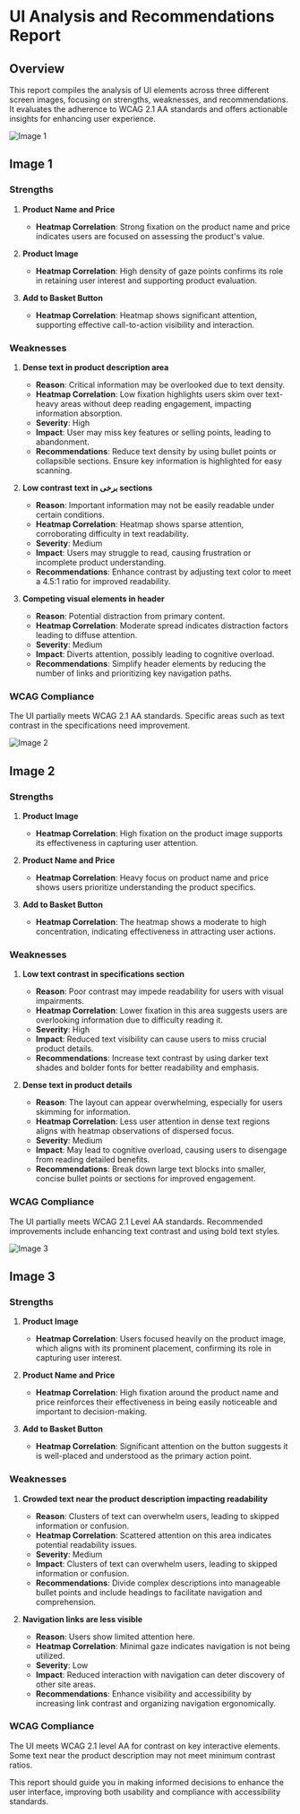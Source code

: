 # UI Analysis and Recommendations Report

## Overview

This report compiles the analysis of UI elements across three different screen images, focusing on strengths, weaknesses, and recommendations. It evaluates the adherence to WCAG 2.1 AA standards and offers actionable insights for enhancing user experience.

![Image 1](heatmaps/p3-1.png)

## Image 1

### Strengths

1. **Product Name and Price**
   - **Heatmap Correlation**: Strong fixation on the product name and price indicates users are focused on assessing the product's value.

2. **Product Image**
   - **Heatmap Correlation**: High density of gaze points confirms its role in retaining user interest and supporting product evaluation.

3. **Add to Basket Button**
   - **Heatmap Correlation**: Heatmap shows significant attention, supporting effective call-to-action visibility and interaction.

### Weaknesses

1. **Dense text in product description area**
   - **Reason**: Critical information may be overlooked due to text density.
   - **Heatmap Correlation**: Low fixation highlights users skim over text-heavy areas without deep reading engagement, impacting information absorption.
   - **Severity**: High
   - **Impact**: User may miss key features or selling points, leading to abandonment.
   - **Recommendations**: Reduce text density by using bullet points or collapsible sections. Ensure key information is highlighted for easy scanning.

2. **Low contrast text in برخی sections**
   - **Reason**: Important information may not be easily readable under certain conditions.
   - **Heatmap Correlation**: Heatmap shows sparse attention, corroborating difficulty in text readability.
   - **Severity**: Medium
   - **Impact**: Users may struggle to read, causing frustration or incomplete product understanding.
   - **Recommendations**: Enhance contrast by adjusting text color to meet a 4.5:1 ratio for improved readability.

3. **Competing visual elements in header**
   - **Reason**: Potential distraction from primary content.
   - **Heatmap Correlation**: Moderate spread indicates distraction factors leading to diffuse attention.
   - **Severity**: Medium
   - **Impact**: Diverts attention, possibly leading to cognitive overload.
   - **Recommendations**: Simplify header elements by reducing the number of links and prioritizing key navigation paths.

### WCAG Compliance

The UI partially meets WCAG 2.1 AA standards. Specific areas such as text contrast in the specifications need improvement.

![Image 2](heatmaps/p3-2.png)

## Image 2

### Strengths

1. **Product Image**
   - **Heatmap Correlation**: High fixation on the product image supports its effectiveness in capturing user attention.

2. **Product Name and Price**
   - **Heatmap Correlation**: Heavy focus on product name and price shows users prioritize understanding the product specifics.

3. **Add to Basket Button**
   - **Heatmap Correlation**: The heatmap shows a moderate to high concentration, indicating effectiveness in attracting user actions.

### Weaknesses

1. **Low text contrast in specifications section**
   - **Reason**: Poor contrast may impede readability for users with visual impairments.
   - **Heatmap Correlation**: Lower fixation in this area suggests users are overlooking information due to difficulty reading it.
   - **Severity**: High
   - **Impact**: Reduced text visibility can cause users to miss crucial product details.
   - **Recommendations**: Increase text contrast by using darker text shades and bolder fonts for better readability and emphasis.

2. **Dense text in product details**
   - **Reason**: The layout can appear overwhelming, especially for users skimming for information.
   - **Heatmap Correlation**: Less user attention in dense text regions aligns with heatmap observations of dispersed focus.
   - **Severity**: Medium
   - **Impact**: May lead to cognitive overload, causing users to disengage from reading detailed benefits.
   - **Recommendations**: Break down large text blocks into smaller, concise bullet points or sections for improved engagement.

### WCAG Compliance

The UI partially meets WCAG 2.1 Level AA standards. Recommended improvements include enhancing text contrast and using bold text styles.

![Image 3](heatmaps/p3-3.png)

## Image 3

### Strengths

1. **Product Image**
   - **Heatmap Correlation**: Users focused heavily on the product image, which aligns with its prominent placement, confirming its role in capturing user interest.

2. **Product Name and Price**
   - **Heatmap Correlation**: High fixation around the product name and price reinforces their effectiveness in being easily noticeable and important to decision-making.

3. **Add to Basket Button**
   - **Heatmap Correlation**: Significant attention on the button suggests it is well-placed and understood as the primary action point.

### Weaknesses

1. **Crowded text near the product description impacting readability**
   - **Reason**: Clusters of text can overwhelm users, leading to skipped information or confusion.
   - **Heatmap Correlation**: Scattered attention on this area indicates potential readability issues.
   - **Severity**: Medium
   - **Impact**: Clusters of text can overwhelm users, leading to skipped information or confusion.
   - **Recommendations**: Divide complex descriptions into manageable bullet points and include headings to facilitate navigation and comprehension.

2. **Navigation links are less visible**
   - **Reason**: Users show limited attention here.
   - **Heatmap Correlation**: Minimal gaze indicates navigation is not being utilized.
   - **Severity**: Low
   - **Impact**: Reduced interaction with navigation can deter discovery of other site areas.
   - **Recommendations**: Enhance visibility and accessibility by increasing link contrast and organizing navigation ergonomically.

### WCAG Compliance

The UI meets WCAG 2.1 level AA for contrast on key interactive elements. Some text near the product description may not meet minimum contrast ratios.

This report should guide you in making informed decisions to enhance the user interface, improving both usability and compliance with accessibility standards.

